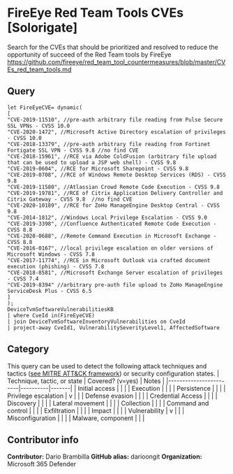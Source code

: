 # FireEye Red Team Tools CVEs [Solorigate]
Search for the CVEs that should be prioritized and resolved to reduce the opportunity of succeed of the Red Team tools by FireEye
https://github.com/fireeye/red_team_tool_countermeasures/blob/master/CVEs_red_team_tools.md
## Query
```
let FireEyeCVE= dynamic(
[
"CVE-2019-11510", //pre-auth arbitrary file reading from Pulse Secure SSL VPNs - CVSS 10.0
"CVE-2020-1472", //Microsoft Active Directory escalation of privileges - CVSS 10.0
"CVE-2018-13379", //pre-auth arbitrary file reading from Fortinet Fortigate SSL VPN - CVSS 9.8 //no find CVE
"CVE-2018-15961", //RCE via Adobe ColdFusion (arbitrary file upload that can be used to upload a JSP web shell) - CVSS 9.8
"CVE-2019-0604", //RCE for Microsoft Sharepoint - CVSS 9.8
"CVE-2019-0708", //RCE of Windows Remote Desktop Services (RDS) - CVSS 9.8
"CVE-2019-11580", //Atlassian Crowd Remote Code Execution - CVSS 9.8
"CVE-2019-19781", //RCE of Citrix Application Delivery Controller and Citrix Gateway - CVSS 9.8  //no find CVE
"CVE-2020-10189", //RCE for ZoHo ManageEngine Desktop Central - CVSS 9.8
"CVE-2014-1812", //Windows Local Privilege Escalation - CVSS 9.0
"CVE-2019-3398", //Confluence Authenticated Remote Code Execution - CVSS 8.8
"CVE-2020-0688", //Remote Command Execution in Microsoft Exchange - CVSS 8.8
"CVE-2016-0167", //local privilege escalation on older versions of Microsoft Windows - CVSS 7.8
"CVE-2017-11774", //RCE in Microsoft Outlook via crafted document execution (phishing) - CVSS 7.8
"CVE-2018-8581", //Microsoft Exchange Server escalation of privileges - CVSS 7.4
"CVE-2019-8394" //arbitrary pre-auth file upload to ZoHo ManageEngine ServiceDesk Plus - CVSS 6.5
]
);
DeviceTvmSoftwareVulnerabilitiesKB
| where CveId in(FireEyeCVE)
| join DeviceTvmSoftwareInventoryVulnerabilities on CveId
| project-away CveId1, VulnerabilitySeverityLevel1, AffectedSoftware
```
## Category
This query can be used to detect the following attack techniques and tactics ([see MITRE ATT&CK framework](https://attack.mitre.org/)) or security configuration states.
| Technique, tactic, or state | Covered? (v=yes) | Notes |
|------------------------|----------|-------|
| Initial access |  |  |
| Execution |  |  |
| Persistence |  |  | 
| Privilege escalation | v |  |
| Defense evasion |  |  | 
| Credential Access |  |  | 
| Discovery |  |  | 
| Lateral movement |  |  | 
| Collection |  |  | 
| Command and control |  |  | 
| Exfiltration |  |  | 
| Impact |  |  |
| Vulnerability | v |  |
| Misconfiguration |  |  |
| Malware, component |  |  |

## Contributor info
**Contributor:** Dario Brambilla
**GitHub alias:** darioongit
**Organization:** Microsoft 365 Defender
